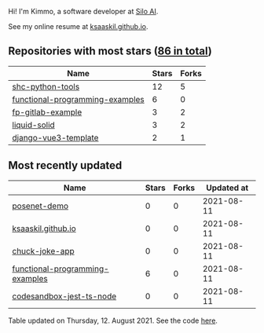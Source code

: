Hi! I'm Kimmo, a software developer at [Silo AI](https://silo.ai/).

See my online resume at [ksaaskil.github.io](https://ksaaskil.github.io).

<!-- repositories starts -->

## Repositories with most stars ([86 in total](https://github.com/ksaaskil?tab=repositories))
| Name        | Stars           | Forks  |
| ------------- |-------------| -----|
|[shc-python-tools](https://github.com/ksaaskil/shc-python-tools)|12|5
|[functional-programming-examples](https://github.com/ksaaskil/functional-programming-examples)|6|0
|[fp-gitlab-example](https://github.com/ksaaskil/fp-gitlab-example)|3|2
|[liquid-solid](https://github.com/ksaaskil/liquid-solid)|3|2
|[django-vue3-template](https://github.com/ksaaskil/django-vue3-template)|2|1

<!-- repositories ends -->
<!-- recent_repositories starts -->

## Most recently updated
| Name        | Stars           | Forks  | Updated at
| ------------- |-------------| -----|-----|
|[posenet-demo](https://github.com/ksaaskil/posenet-demo)|0|0|2021-08-11
|[ksaaskil.github.io](https://github.com/ksaaskil/ksaaskil.github.io)|0|0|2021-08-11
|[chuck-joke-app](https://github.com/ksaaskil/chuck-joke-app)|0|0|2021-08-11
|[functional-programming-examples](https://github.com/ksaaskil/functional-programming-examples)|6|0|2021-08-11
|[codesandbox-jest-ts-node](https://github.com/ksaaskil/codesandbox-jest-ts-node)|0|0|2021-08-11

<!-- recent_repositories ends -->
<!-- updated_at starts -->
Table updated on Thursday, 12. August 2021. See the code [here](https://github.com/ksaaskil/ksaaskil).
<!-- updated_at ends -->
